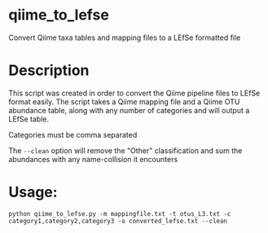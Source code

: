 # qiime_to_lefse
Convert Qiime taxa tables and mapping files to a LEfSe formatted file

# Description
This script was created in order to convert the Qiime pipeline files to LEfSe format easily. The script takes a Qiime mapping file and a Qiime OTU abundance table, along with any number of categories and will output a LEfSe table.

Categories must be comma separated

The `--clean` option will remove the "Other" classification and sum the abundances with any name-collision it encounters

# Usage:
`python qiime_to_lefse.py -m mappingfile.txt -t otus_L3.txt -c category1,category2,category3 -o converted_lefse.txt --clean`
